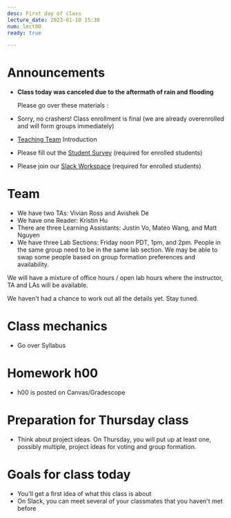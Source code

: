 ```yaml
---
desc: First day of class 
lecture_date: 2023-01-10 15:30
num: lect00
ready: true

---
```


# Announcements

* **Class today was canceled due to the aftermath of rain and flooding**  

  Please go over these materials :

* Sorry, no crashers! Class enrollment is final (we are already overenrolled and will form groups immediately)

* [Teaching Team](https://ucsb-cs148.github.io/w23/staff/) Introduction 
* Please fill out the [Student Survey](https://bit.ly/cs148-survey) (required for enrolled students) 
* Please join our [Slack Workspace](https://join.slack.com/t/ucsb-148-w23/shared_invite/zt-1myeitvup-5oFI2BBZE2TEQjz0VuO~1g) (required for enrolled students)

# Team

* We have two TAs: Vivian Ross and Avishek De
* We have one Reader: Kristin Hu
* There are three Learning Assistants: Justin Vo, Mateo Wang, and Matt Nguyen
* We have three Lab Sections: Friday noon PDT, 1pm, and 2pm. People in the same group need to be in the same lab section. We may be able to swap some people based on group formation preferences and availability.  

We will have a mixture of office hours / open lab hours
where the instructor, TA and LAs will be available.

We haven't had a chance to work out all the details yet.  Stay tuned.

# Class mechanics

* Go over Syllabus 
  

# Homework h00

* h00 is posted on Canvas/Gradescope

# Preparation for Thursday class

* Think about project ideas. On Thursday, you will put up at least one, possibly multiple, project ideas for voting and group formation.

# Goals for class today

* You'll get a first idea of what this class is about
* On Slack, you can meet several of your classmates that you haven't met before






